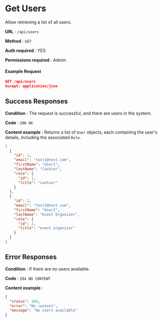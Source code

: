 # Get Users

Allow retrieving a list of all users.

**URL** : `/api/users`

**Method** : `GET`

**Auth required** : YES

**Permissions required** : Admin

#### Example Request

```json
GET /api/users
Accept: application/json
```

## Success Responses

**Condition** : The request is successful, and there are users in the system.

**Code** : `200 OK`

**Content example** : Returns a list of `User` objects, each containing the user's details, including the associated `Role`.

```json
[
  {
    "id": 1,
    "email": "test1@test.com",
    "firstName": "User1",
    "lastName": "Cashier",
    "role": {
      "id": 1,
      "title": "cashier"
    }
  },
  {
    "id": 2,
    "email": "test2@test.com",
    "firstName": "User2",
    "lastName": "Event Organizer",
    "role": {
      "id": 2,
      "title": "event organizer"
    }
  }
]
```

## Error Responses

**Condition** : If there are no users available.

**Code** : `204 NO CONTENT`

**Content example** :

```json
{
  "status": 204,
  "error": "No content",
  "message": "No users available"
}
```
